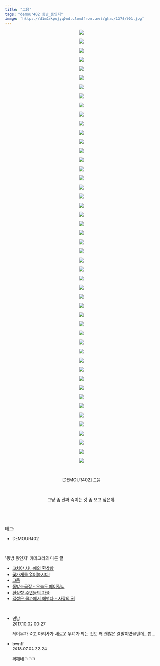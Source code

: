 ```yaml
---
title: "그믐"
tags: "demour402 동방_동인지"
image: "https://d1m5akpojyq0wd.cloudfront.net/ghap/1378/001.jpg"
---
```

<div class="article">
<p style="text-align: center; clear: none; float: none;"><img src="{{ site.imgserver6 }}/ghap/1378/001.jpg"/></p>
<p style="text-align: center; clear: none; float: none;"><img src="{{ site.imgserver6 }}/ghap/1378/002.jpg"/></p>
<p style="text-align: center; clear: none; float: none;"><img src="{{ site.imgserver6 }}/ghap/1378/003.jpg"/></p>
<p style="text-align: center; clear: none; float: none;"><img src="{{ site.imgserver6 }}/ghap/1378/004.jpg"/></p>
<p style="text-align: center; clear: none; float: none;"><img src="{{ site.imgserver6 }}/ghap/1378/005.jpg"/></p>
<p style="text-align: center; clear: none; float: none;"><img src="{{ site.imgserver6 }}/ghap/1378/006.jpg"/></p>
<p style="text-align: center; clear: none; float: none;"><img src="{{ site.imgserver6 }}/ghap/1378/007.jpg"/></p>
<p style="text-align: center; clear: none; float: none;"><img src="{{ site.imgserver6 }}/ghap/1378/008.jpg"/></p>
<p style="text-align: center; clear: none; float: none;"><img src="{{ site.imgserver6 }}/ghap/1378/009.jpg"/></p>
<p style="text-align: center; clear: none; float: none;"><img src="{{ site.imgserver6 }}/ghap/1378/010.jpg"/></p>
<p style="text-align: center; clear: none; float: none;"><img src="{{ site.imgserver6 }}/ghap/1378/011.jpg"/></p>
<p style="text-align: center; clear: none; float: none;"><img src="{{ site.imgserver6 }}/ghap/1378/012.jpg"/></p>
<p style="text-align: center; clear: none; float: none;"><img src="{{ site.imgserver6 }}/ghap/1378/013.jpg"/></p>
<p style="text-align: center; clear: none; float: none;"><img src="{{ site.imgserver6 }}/ghap/1378/014.jpg"/></p>
<p style="text-align: center; clear: none; float: none;"><img src="{{ site.imgserver6 }}/ghap/1378/015.jpg"/></p>
<p style="text-align: center; clear: none; float: none;"><img src="{{ site.imgserver6 }}/ghap/1378/016.jpg"/></p>
<p style="text-align: center; clear: none; float: none;"><img src="{{ site.imgserver6 }}/ghap/1378/017.jpg"/></p>
<p style="text-align: center; clear: none; float: none;"><img src="{{ site.imgserver6 }}/ghap/1378/018.jpg"/></p>
<p style="text-align: center; clear: none; float: none;"><img src="{{ site.imgserver6 }}/ghap/1378/019.jpg"/></p>
<p style="text-align: center; clear: none; float: none;"><img src="{{ site.imgserver6 }}/ghap/1378/020.jpg"/></p>
<p style="text-align: center; clear: none; float: none;"><img src="{{ site.imgserver6 }}/ghap/1378/021.jpg"/></p>
<p style="text-align: center; clear: none; float: none;"><img src="{{ site.imgserver6 }}/ghap/1378/022.jpg"/></p>
<p style="text-align: center; clear: none; float: none;"><img src="{{ site.imgserver6 }}/ghap/1378/023.jpg"/></p>
<p style="text-align: center; clear: none; float: none;"><img src="{{ site.imgserver6 }}/ghap/1378/024.jpg"/></p>
<p style="text-align: center; clear: none; float: none;"><img src="{{ site.imgserver6 }}/ghap/1378/025.jpg"/></p>
<p style="text-align: center; clear: none; float: none;"><img src="{{ site.imgserver6 }}/ghap/1378/026.jpg"/></p>
<p style="text-align: center; clear: none; float: none;"><img src="{{ site.imgserver6 }}/ghap/1378/027.jpg"/></p>
<p style="text-align: center; clear: none; float: none;"><img src="{{ site.imgserver6 }}/ghap/1378/028.jpg"/></p>
<p style="text-align: center; clear: none; float: none;"><img src="{{ site.imgserver6 }}/ghap/1378/029.jpg"/></p>
<p style="text-align: center; clear: none; float: none;"><img src="{{ site.imgserver6 }}/ghap/1378/030.jpg"/></p>
<p style="text-align: center; clear: none; float: none;"><img src="{{ site.imgserver6 }}/ghap/1378/031.jpg"/></p>
<p style="text-align: center; clear: none; float: none;"><img src="{{ site.imgserver6 }}/ghap/1378/032.jpg"/></p>
<p style="text-align: center; clear: none; float: none;"><img src="{{ site.imgserver6 }}/ghap/1378/033.jpg"/></p>
<p style="text-align: center; clear: none; float: none;"><img src="{{ site.imgserver6 }}/ghap/1378/034.jpg"/></p>
<p style="text-align: center; clear: none; float: none;"><img src="{{ site.imgserver6 }}/ghap/1378/035.jpg"/></p>
<p style="text-align: center; clear: none; float: none;"><img src="{{ site.imgserver6 }}/ghap/1378/036.jpg"/></p>
<p style="text-align: center; clear: none; float: none;"><img src="{{ site.imgserver6 }}/ghap/1378/037.jpg"/></p>
<p style="text-align: center; clear: none; float: none;"><img src="{{ site.imgserver6 }}/ghap/1378/038.jpg"/></p>
<p style="text-align: center; clear: none; float: none;"><img src="{{ site.imgserver6 }}/ghap/1378/039.jpg"/></p>
<p style="text-align: center; clear: none; float: none;"><img src="{{ site.imgserver6 }}/ghap/1378/040.jpg"/></p>
<p style="text-align: center; clear: none; float: none;"><img src="{{ site.imgserver6 }}/ghap/1378/041.jpg"/></p>
<p style="text-align: center; clear: none; float: none;"><img src="{{ site.imgserver6 }}/ghap/1378/042.jpg"/></p>
<p style="text-align: center; clear: none; float: none;"><img src="{{ site.imgserver6 }}/ghap/1378/043.jpg"/></p>
<p style="text-align: center; clear: none; float: none;"><img src="{{ site.imgserver6 }}/ghap/1378/044.jpg"/></p>
<p style="text-align: center; clear: none; float: none;"><img src="{{ site.imgserver6 }}/ghap/1378/045.jpg"/></p>
<p style="text-align: center; clear: none; float: none;"><img src="{{ site.imgserver6 }}/ghap/1378/046.jpg"/></p>
<p style="text-align: center; clear: none; float: none;"><img src="{{ site.imgserver6 }}/ghap/1378/047.jpg"/></p>
<p style="text-align: center; clear: none; float: none;"><img src="{{ site.imgserver6 }}/ghap/1378/048.jpg"/></p>
<p style="text-align: center; clear: none; float: none;"><br/></p>
<p style="text-align: center; clear: none; float: none;">[DEMOUR402] 그믐</p>
<p style="text-align: center; clear: none; float: none;"><br/></p>
<p style="text-align: center; clear: none; float: none;">그냥 좀 진짜 죽이는 것 좀 보고 싶은데.</p>
<p><br/></p>
</div><br/>
<div class="tagTrail">
<p>태그: </p>
<ul>
<li>DEMOUR402</li>
</ul>
</div><br/>
<div class="another">
<p>'동방 동인지' 카테고리의 다른 글</p>
<ul>
<li><a href="/ghap_1380">코치야 사나에의 환상향</a></li>
<li><a href="/ghap_1379">꽃가게를 열어봅시다!</a></li>
<li><a href="/ghap_1378">그믐</a></li>
<li><a href="/ghap_1377">동방소극장 - 오늘도 메이링씨</a></li>
<li><a href="/ghap_1376">환상향 주민들의 가을</a></li>
<li><a href="/ghap_1375">객성은 물가에서 헤맨다 - 사람의 권</a></li>
</ul>
</div><br/>
<div class="cb_module cb_fluid">
<div class="cb_wrt cb_profile">
<div class="comment">
<ul>
<li class="cb_thumb_off" id="comment15094694">
<div class="cb_comment_area">
<div class="cb_info_area">
<div class="cb_section">
<span class="cb_nick_name">만남</span>
</div>
<div class="cb_section">
<span class="cb_date">2017.10.02 00:27 </span>
</div>
</div>
<div class="cb_dsc_comment">
<p class="cb_dsc">
											레이무가 죽고 마리사가 새로운 무녀가 되는 것도 꽤 괜찮은 결말이였을텐데...쩝...
										</p>
</div>
</div></li>
<li class="cb_thumb_off" id="comment15280697">
<div class="cb_comment_area">
<div class="cb_info_area">
<div class="cb_section">
<span class="cb_nick_name">bwnff</span>
</div>
<div class="cb_section">
<span class="cb_date">2018.07.04 22:24 </span>
</div>
</div>
<div class="cb_dsc_comment">
<p class="cb_dsc">
											확깨네ㅋㅋㅋ
										</p>
</div>
</div></li>
</ul>
</div>
</div><!-- commentList close -->
</div><br/>
